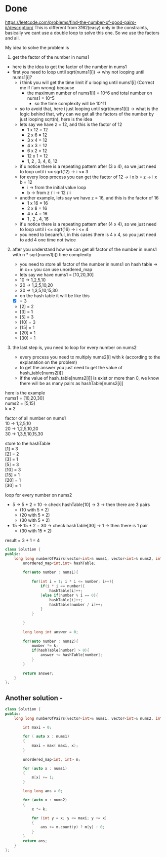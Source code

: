 # Done
https://leetcode.com/problems/find-the-number-of-good-pairs-ii/description/
This is different from 3162(easy) only in the constraints, basically we cant use a double loop to solve this one. 
So we use the factors and all.

My idea to solve the problem is

1. get the factor of the number in nums1

- here is the idea to get the factor of the number in nums1
- first you need to loop until sqrt(nums1[i]) -> why not looping until nums1[i]?
    - i think you will get the time limit if u looping until nums1[i] (Correct me if i'am wrong) because
        - the maximum number of nums1[i] = 10^6 and total number on nums1 = 10^5
            - so the time complexity will be 10^11
    - so to avoid that, here i just looping until sqrt(nums1[i]) -> what is the logic behind that, why can we get all the factors of the number by just looping sqrt(n), here is the idea
    - lets say we have z = 12, and this is the factor of 12
        - 1 x 12 = 12
        - 2 x 6 = 12
        - 3 x 4 = 12
        - 4 x 3 = 12
        - 6 x 2 = 12
        - 12 x 1 = 12
        - 1, 2 , 3, 4, 6, 12
    - if u notice there is a repeating pattern after (3 x 4), so we just need to loop until i <= sqrt(12) -> i <= 3
    - for every loop process you can get the factor of 12 -> i x b = z -> i x b = 12
        - i -> from the initial value loop
        - b -> from z / i -> 12 / i
    - another example, lets say we have z = 16, and this is the factor of 16
        - 1 x 16 = 16
        - 2 x 8 = 16
        - 4 x 4 = 16
        - 1 , 2 , 4, 16
    - if u notice there is a repeating pattern after (4 x 4), so we just need to loop until i <= sqrt(16) -> i <= 4
    - you need to becareful, in this cases there is 4 x 4, so you just need to add 4 one time not twice

2. after you understand how we can get all factor of the number in nums1 with n * sqrt(nums1[i]) time complexity
    
    - you need to store all factor of the number in nums1 on hash table -> in c++ you can use unordered_map
    - lets say we have nums1 = [10,20,30]
    - 10 -> 1,2,5,10
    - 20 -> 1,2,5,10,20
    - 30 -> 1,3,5,10,15,30
    - on the hash table it will be like this
    - [x] = 3
    - [2] = 2
    - [3] = 1
    - [5] = 3
    - [10] = 3
    - [15] = 1
    - [20] = 1
    - [30] = 1
3. the last step is, you need to loop for every number on nums2
    
    - every process you need to multiply nums2[i] with k (according to the explanation on the problem)
    - to get the answer you just need to get the value of hash_table[nums2[i]]
    - if the value of hash_table[nums2[i]] is exist or more than 0, we know there will be as many pairs as hashTable[nums2[i]]

here is the example  
nums1 = [10,20,30]  
nums2 = [5,15]  
k = 2

factor of all number on nums1  
10 -> 1,2,5,10  
20 -> 1,2,5,10,20  
30 -> 1,3,5,10,15,30

store to the hashTable  
[1] = 3  
[2] = 2  
[3] = 1  
[5] = 3  
[10] = 3  
[15] = 1  
[20] = 1  
[30] = 1

loop for every number on nums2

- 5 -> 5 * 2 = 10 -> check hashTable[10] -> 3 -> then there are 3 pairs
    - (10 with 5 * 2)
    - (20 with 5 * 2)
    - (30 with 5 * 2)
- 15 -> 15 * 2 = 30 -> check hashTable[30] -> 1 -> then there is 1 pair
    - (30 with 15 * 2)

result = 3 + 1 = 4


```cpp
class Solution {
public:
    long long numberOfPairs(vector<int>& nums1, vector<int>& nums2, int k) {
        unordered_map<int,int> hashTable;
        
        for(auto number : nums1){
            
            for(int i = 1; i * i <= number; i++){
                if(i * i == number){
                    hashTable[i]++;
                }else if(number % i == 0){
                    hashTable[i]++;
                    hashTable[number / i]++;
                }
            }
            
        }
        
        long long int answer = 0;
        
        for(auto number : nums2){
            number *= k;
            if(hashTable[number] > 0){
                answer += hashTable[number];
            }
        }
        
        return answer;
    }
};
```

## Another solution - 
```C++
class Solution {
public:
    long long numberOfPairs(vector<int>& nums1, vector<int>& nums2, int k) {

        int maxi = 0;
        
        for ( auto x : nums1)
        {
            maxi = max( maxi, x);
        }
        
        unordered_map<int, int> m;

        for (auto x : nums1)
        {
            m[x] += 1;
        }

        long long ans = 0;

        for (auto x : nums2)
        {
            x *= k;

            for (int y = x; y <= maxi; y += x)
            {
                ans += m.count(y) ? m[y] : 0;
            }
        }
        return ans;
    }
};
```
